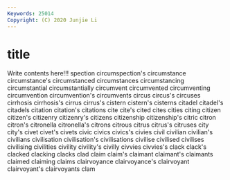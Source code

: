 ```yaml
---
Keywords: 25014
Copyright: (C) 2020 Junjie Li
---
```


# title

Write contents here!!!
spection
circumspection's 
circumstance 
circumstance's 
circumstanced 
circumstances 
circumstancing 
circumstantial 
circumstantially 
circumvent 
circumvented
circumventing 
circumvention 
circumvention's 
circumvents 
circus 
circus's 
circuses 
cirrhosis 
cirrhosis's 
cirrus
cirrus's 
cistern 
cistern's 
cisterns 
citadel 
citadel's 
citadels 
citation 
citation's 
citations
cite 
cite's 
cited 
cites 
cities 
citing 
citizen 
citizen's 
citizenry 
citizenry's
citizens 
citizenship 
citizenship's 
citric 
citron 
citron's 
citronella 
citronella's 
citrons 
citrous
citrus 
citrus's 
citruses 
city 
city's 
civet 
civet's 
civets 
civic 
civics
civics's 
civies 
civil 
civilian 
civilian's 
civilians 
civilisation 
civilisation's 
civilisations 
civilise
civilised 
civilises 
civilising 
civilities 
civility 
civility's 
civilly 
civvies 
civvies's 
clack
clack's 
clacked 
clacking 
clacks 
clad 
claim 
claim's 
claimant 
claimant's 
claimants
claimed 
claiming 
claims 
clairvoyance 
clairvoyance's 
clairvoyant 
clairvoyant's 
clairvoyants 
clam 
